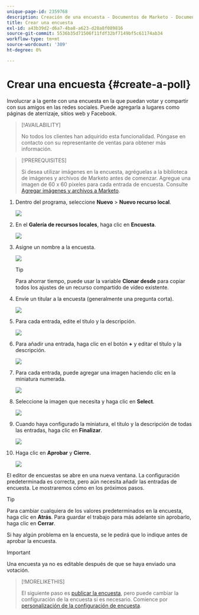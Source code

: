 ```yaml
---
unique-page-id: 2359768
description: Creación de una encuesta - Documentos de Marketo - Documentación del producto
title: Crear una encuesta
exl-id: a43b39d2-d6a7-4ba8-a623-d28a8f089816
source-git-commit: 5536b35d71506f11fdf32bf7149bf5c61174ab34
workflow-type: tm+mt
source-wordcount: '309'
ht-degree: 0%

---
```


# Crear una encuesta {#create-a-poll}

Involucrar a la gente con una encuesta en la que puedan votar y compartir con sus amigos en las redes sociales. Puede agregarla a lugares como páginas de aterrizaje, sitios web y Facebook.

>[!AVAILABILITY]
>
>No todos los clientes han adquirido esta funcionalidad. Póngase en contacto con su representante de ventas para obtener más información.

>[!PREREQUISITES]
>
>Si desea utilizar imágenes en la encuesta, agréguelas a la biblioteca de imágenes y archivos de Marketo antes de comenzar. Agregue una imagen de 60 x 60 píxeles para cada entrada de encuesta. Consulte [Agregar imágenes y archivos a Marketo](/help/marketo/product-docs/demand-generation/images-and-files/add-images-and-files-to-marketo.md).

1. Dentro del programa, seleccione **Nuevo** > **Nuevo recurso local**.

   ![](assets/image2014-9-18-18-3a18-3a41.png)

1. En el **Galería de recursos locales**, haga clic en **Encuesta**.

   ![](assets/image2014-9-18-18-3a18-3a47.png)

1. Asigne un nombre a la encuesta.

   ![](assets/image2014-9-18-18-3a18-3a55.png)

   >[!TIP]
   >
   >Para ahorrar tiempo, puede usar la variable **Clonar desde** para copiar todos los ajustes de un recurso compartido de vídeo existente.

1. Envíe un titular a la encuesta (generalmente una pregunta corta).

   ![](assets/image2014-9-18-18-3a19-3a14.png)

1. Para cada entrada, edite el título y la descripción.

   ![](assets/image2014-9-18-18-3a19-3a23.png)

1. Para añadir una entrada, haga clic en el botón **+** y editar el título y la descripción.

   ![](assets/image2014-9-18-18-3a19-3a30.png)

1. Para cada entrada, puede agregar una imagen haciendo clic en la miniatura numerada.

   ![](assets/image2014-9-18-18-3a19-3a37.png)

1. Seleccione la imagen que necesita y haga clic en **Select**.

   ![](assets/image2014-9-18-18-3a19-3a44.png)

1. Cuando haya configurado la miniatura, el título y la descripción de todas las entradas, haga clic en **Finalizar**.

   ![](assets/image2014-9-18-18-3a19-3a50.png)

1. Haga clic en **Aprobar** y **Cierre.**

   ![](assets/image2014-9-18-18-3a19-3a57.png)

El editor de encuestas se abre en una nueva ventana. La configuración predeterminada es correcta, pero aún necesita añadir las entradas de encuesta. Le mostraremos cómo en los próximos pasos.

>[!TIP]
>
>Para cambiar cualquiera de los valores predeterminados en la encuesta, haga clic en **Atrás**. Para guardar el trabajo para más adelante sin aprobarlo, haga clic en **Cerrar**.

Si hay algún problema en la encuesta, se le pedirá que lo indique antes de aprobar la encuesta.

>[!IMPORTANT]
>
>Una encuesta ya no es editable después de que se haya enviado una votación.

>[!MORELIKETHIS]
>
>El siguiente paso es [publicar la encuesta](/help/marketo/product-docs/demand-generation/social/creating-a-poll/publish-a-poll.md), pero puede cambiar la configuración de la encuesta si es necesario. Comience por [personalización de la configuración de encuesta](/help/marketo/product-docs/demand-generation/social/creating-a-poll/customize-poll-settings.md).
